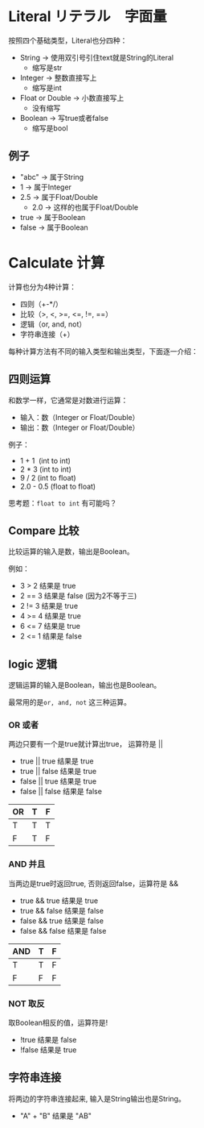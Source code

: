 
# Literal リテラル　字面量

按照四个基础类型，Literal也分四种：

- String -> 使用双引号引住text就是String的Literal
  - 缩写是str
- Integer -> 整数直接写上
  - 缩写是int
- Float or Double -> 小数直接写上
  - 没有缩写
- Boolean -> 写true或者false
  - 缩写是bool

## 例子

- "abc" -> 属于String
- 1 -> 属于Integer
- 2.5 -> 属于Float/Double
  - 2.0 -> 这样的也属于Float/Double
- true -> 属于Boolean
- false -> 属于Boolean

# Calculate 计算

计算也分为4种计算：

- 四则（+-*/）
- 比较（>, <, >=, <=, !=, ==）
- 逻辑（or, and, not）
- 字符串连接（+）

每种计算方法有不同的输入类型和输出类型，下面逐一介绍：


## 四则运算

和数学一样，它通常是对数进行运算：

- 输入：数（Integer or Float/Double）
- 输出：数（Integer or Float/Double）

例子：

- 1 + 1  (int to int)
- 2 * 3  (int to int)
- 9 / 2  (int to float)
- 2.0 - 0.5 (float to float)

思考题：`float to int` 有可能吗？

## Compare 比较

比较运算的输入是数，输出是Boolean。

例如：

- 3 > 2 结果是 true
- 2 == 3 结果是 false (因为2不等于三)
- 2 != 3 结果是 true
- 4 >= 4 结果是 true
- 6 <= 7 结果是 true
- 2 <= 1 结果是 false

## logic 逻辑

逻辑运算的输入是Boolean，输出也是Boolean。

最常用的是`or, and, not` 这三种运算。

### OR 或者

两边只要有一个是true就计算出true， 运算符是 ||

- true || true 结果是 true
- true || false 结果是 true
- false || true 结果是 true
- false || false 结果是 false

| OR | T | F |
|----|---|---|
| T  | T | T |
| F  | T | F |

### AND 并且

当两边是true时返回true, 否则返回false，运算符是 &&

- true && true 结果是 true
- true && false 结果是 false
- false && true 结果是 false
- false && false 结果是 false

| AND | T | F |
|-----|---|---|
| T   | T | F |
| F   | F | F |

### NOT 取反

取Boolean相反的值，运算符是!

- !true 结果是 false
- !false 结果是 true

## 字符串连接

将两边的字符串连接起来, 输入是String输出也是String。

- "A" + "B" 结果是 "AB"